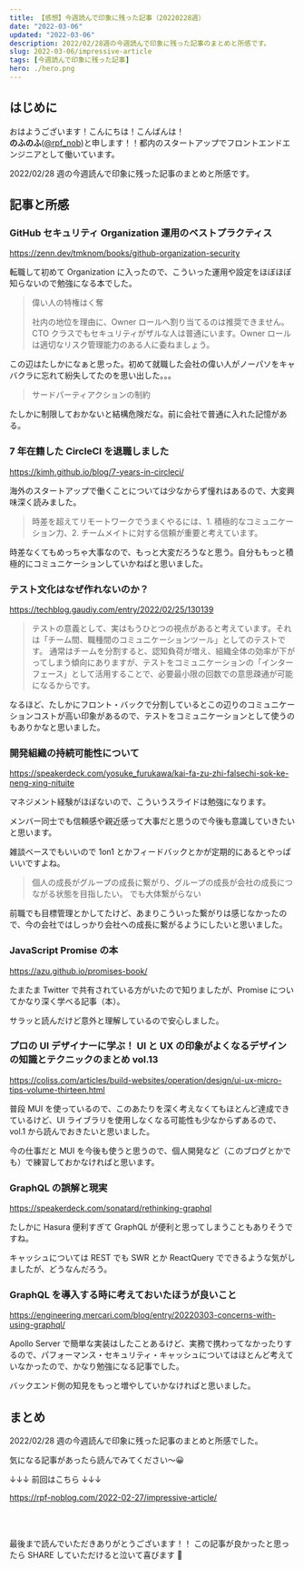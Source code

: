```yaml
---
title: 【感想】今週読んで印象に残った記事（20220228週）
date: "2022-03-06"
updated: "2022-03-06"
description: 2022/02/28週の今週読んで印象に残った記事のまとめと所感です。
slug: 2022-03-06/impressive-article
tags: [今週読んで印象に残った記事]
hero: ./hero.png
---
```


## はじめに

おはようございます！こんにちは！こんばんは！<br>
**のふのふ**([@rpf_nob](https://twitter.com/rpf_nob))と申します！！都内のスタートアップでフロントエンドエンジニアとして働いています。

2022/02/28 週の今週読んで印象に残った記事のまとめと所感です。

## 記事と所感

### GitHub セキュリティ Organization 運用のベストプラクティス

https://zenn.dev/tmknom/books/github-organization-security

転職して初めて Organization に入ったので、こういった運用や設定をほぼほぼ知らないので勉強になる本でした。

> 偉い人の特権はく奪
>
> 社内の地位を理由に、Owner ロールへ割り当てるのは推奨できません。CTO クラスでもセキュリティがザルな人は普通にいます。Owner ロールは適切なリスク管理能力のある人に委ねましょう。

この辺はたしかになぁと思った。初めて就職した会社の偉い人がノーパソをキャバクラに忘れて紛失してたのを思い出した。。。

> サードパーティアクションの制約

たしかに制限しておかないと結構危険だな。前に会社で普通に入れた記憶がある。

### 7 年在籍した CircleCI を退職しました

https://kimh.github.io/blog/7-years-in-circleci/

海外のスタートアップで働くことについては少なからず憧れはあるので、大変興味深く読みました。

> 時差を超えてリモートワークでうまくやるには、1. 積極的なコミュニケーション力、2. チームメイトに対する信頼が重要と考えています。

時差なくてもめっちゃ大事なので、もっと大変だろうなと思う。自分ももっと積極的にコミュニケーションしていかねばと思いました。

### テスト文化はなぜ作れないのか？

https://techblog.gaudiy.com/entry/2022/02/25/130139

> テストの意義として、実はもうひとつの視点があると考えています。それは「チーム間、職種間のコミュニケーションツール」としてのテストです。
> 通常はチームを分割すると、認知負荷が増え、組織全体の効率が下がってしまう傾向にありますが、テストをコミュニケーションの「インターフェース」として活用することで、必要最小限の回数での意思疎通が可能になるからです。

なるほど、たしかにフロント・バックで分割しているとこの辺りのコミュニケーションコストが高い印象があるので、テストをコミュニケーションとして使うのもありかなと思いました。

### 開発組織の持続可能性について

https://speakerdeck.com/yosuke_furukawa/kai-fa-zu-zhi-falsechi-sok-ke-neng-xing-nituite

マネジメント経験がほぼないので、こういうスライドは勉強になります。

メンバー同士でも信頼感や親近感って大事だと思うので今後も意識していきたいと思います。

雑談ベースでもいいので 1on1 とかフィードバックとかが定期的にあるとやっぱいいですよね。

> 個人の成長がグループの成長に繋がり、グループの成長が会社の成長につながる状態を目指したい。
> でも大体繋がらない

前職でも目標管理とかしてたけど、あまりこういった繋がりは感じなかったので、今の会社ではしっかり会社への成長に繋がるようにしたいと思いました。

### JavaScript Promise の本

https://azu.github.io/promises-book/

たまたま Twitter で共有されている方がいたので知りましたが、Promise についてかなり深く学べる記事（本）。

サラッと読んだけど意外と理解しているので安心しました。

### プロの UI デザイナーに学ぶ！ UI と UX の印象がよくなるデザインの知識とテクニックのまとめ vol.13

https://coliss.com/articles/build-websites/operation/design/ui-ux-micro-tips-volume-thirteen.html

普段 MUI を使っているので、このあたりを深く考えなくてもほとんど達成できているけど、UI ライブラリを使用しなくなる可能性も少なからずあるので、vol.1 から読んでおきたいと思いました。

今の仕事だと MUI を今後も使うと思うので、個人開発など（このブログとかでも）で練習しておかなければと思います。

### GraphQL の誤解と現実

https://speakerdeck.com/sonatard/rethinking-graphql

たしかに Hasura 便利すぎて GraphQL が便利と思ってしまうこともありそうですね。

キャッシュについては REST でも SWR とか ReactQuery でできるような気がしましたが、どうなんだろう。

### GraphQL を導入する時に考えておいたほうが良いこと

https://engineering.mercari.com/blog/entry/20220303-concerns-with-using-graphql/

Apollo Server で簡単な実装はしたことあるけど、実務で携わってなかったりするので、パフォーマンス・セキュリティ・キャッシュについてはほとんど考えていなかったので、かなり勉強になる記事でした。

バックエンド側の知見をもっと増やしていかなければと思いました。

## まとめ

2022/02/28 週の今週読んで印象に残った記事のまとめと所感でした。

気になる記事があったら読んでみてください〜😀

↓↓↓ 前回はこちら ↓↓↓

https://rpf-noblog.com/2022-02-27/impressive-article/

<br>
<br>

最後まで読んでいただきありがとうございます！！
この記事が良かったと思ったら SHARE していただけると泣いて喜びます 🤣
